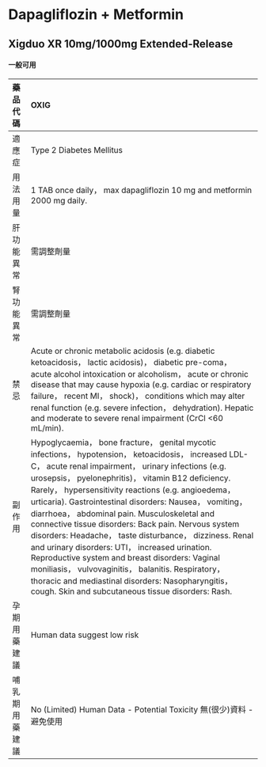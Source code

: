 # Dapagliflozin + Metformin

## Xigduo XR 10mg/1000mg Extended-Release

#### 一般可用

| 藥品代碼       | OXIG                                                                                                                                                                                                                                                                                                                                                                                                                                                                                                                                                                                                                                                                                                                                                                           |
|:---------------|:-------------------------------------------------------------------------------------------------------------------------------------------------------------------------------------------------------------------------------------------------------------------------------------------------------------------------------------------------------------------------------------------------------------------------------------------------------------------------------------------------------------------------------------------------------------------------------------------------------------------------------------------------------------------------------------------------------------------------------------------------------------------------------|
| 適應症         | Type 2 Diabetes Mellitus                                                                                                                                                                                                                                                                                                                                                                                                                                                                                                                                                                                                                                                                                                                                                       |
| 用法用量       | 1 TAB once daily， max dapagliflozin 10 mg and metformin 2000 mg daily.                                                                                                                                                                                                                                                                                                                                                                                                                                                                                                                                                                                                                                                                                                        |
| 肝功能異常     | 需調整劑量                                                                                                                                                                                                                                                                                                                                                                                                                                                                                                                                                                                                                                                                                                                                                                     |
| 腎功能異常     | 需調整劑量                                                                                                                                                                                                                                                                                                                                                                                                                                                                                                                                                                                                                                                                                                                                                                     |
| 禁忌           | Acute or chronic metabolic acidosis (e.g. diabetic ketoacidosis， lactic acidosis)， diabetic pre-coma， acute alcohol intoxication or alcoholism， acute or chronic disease that may cause hypoxia (e.g. cardiac or respiratory failure， recent MI， shock)， conditions which may alter renal function (e.g. severe infection， dehydration). Hepatic and moderate to severe renal impairment (CrCl <60 mL/min).                                                                                                                                                                                                                                                                                                                                                            |
| 副作用         | Hypoglycaemia， bone fracture， genital mycotic infections， hypotension， ketoacidosis， increased LDL-C， acute renal impairment， urinary infections (e.g. urosepsis， pyelonephritis)， vitamin B12 deficiency. Rarely， hypersensitivity reactions (e.g. angioedema， urticaria). Gastrointestinal disorders: Nausea， vomiting， diarrhoea， abdominal pain. Musculoskeletal and connective tissue disorders: Back pain. Nervous system disorders: Headache， taste disturbance， dizziness. Renal and urinary disorders: UTI， increased urination. Reproductive system and breast disorders: Vaginal moniliasis， vulvovaginitis， balanitis. Respiratory， thoracic and mediastinal disorders: Nasopharyngitis， cough. Skin and subcutaneous tissue disorders: Rash. |
| 孕期用藥建議   | Human data suggest low risk                                                                                                                                                                                                                                                                                                                                                                                                                                                                                                                                                                                                                                                                                                                                                    |
| 哺乳期用藥建議 | No (Limited) Human Data - Potential Toxicity 無(很少)資料 - 避免使用                                                                                                                                                                                                                                                                                                                                                                                                                                                                                                                                                                                                                                                                                                           |

